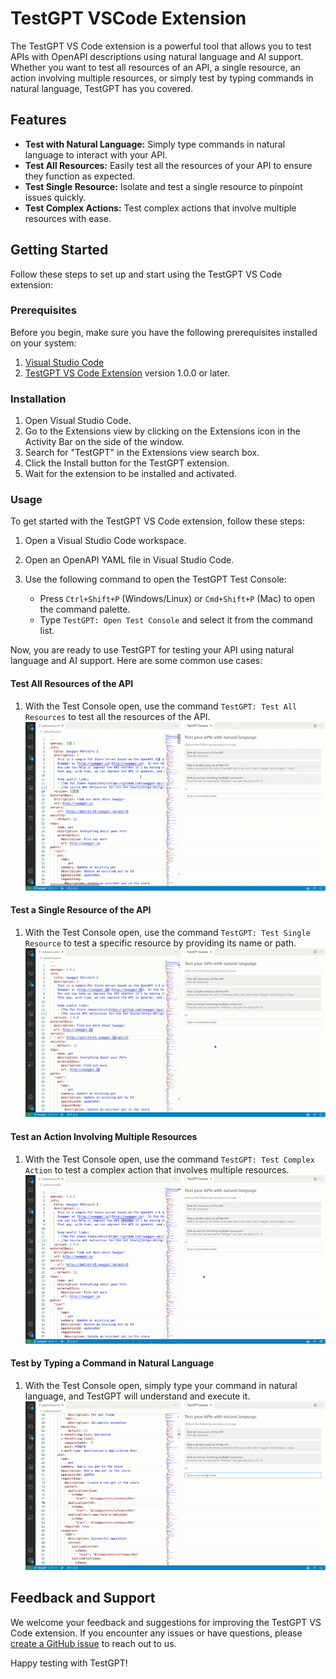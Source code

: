 # TestGPT VSCode Extension

The TestGPT VS Code extension is a powerful tool that allows you to test APIs with OpenAPI descriptions using natural language and AI support. Whether you want to test all resources of an API, a single resource, an action involving multiple resources, or simply test by typing commands in natural language, TestGPT has you covered.

## Features

- **Test with Natural Language:** Simply type commands in natural language to interact with your API.
- **Test All Resources:** Easily test all the resources of your API to ensure they function as expected.
- **Test Single Resource:** Isolate and test a single resource to pinpoint issues quickly.
- **Test Complex Actions:** Test complex actions that involve multiple resources with ease.

## Getting Started

Follow these steps to set up and start using the TestGPT VS Code extension:

### Prerequisites

Before you begin, make sure you have the following prerequisites installed on your system:

1. [Visual Studio Code](https://code.visualstudio.com/download)
2. [TestGPT VS Code Extension](https://marketplace.visualstudio.com/items?itemName=your-extension-name) version 1.0.0 or later.

### Installation

1. Open Visual Studio Code.
2. Go to the Extensions view by clicking on the Extensions icon in the Activity Bar on the side of the window.
3. Search for "TestGPT" in the Extensions view search box.
4. Click the Install button for the TestGPT extension.
5. Wait for the extension to be installed and activated.

### Usage

To get started with the TestGPT VS Code extension, follow these steps:

1. Open a Visual Studio Code workspace.

2. Open an OpenAPI YAML file in Visual Studio Code.

3. Use the following command to open the TestGPT Test Console:

    - Press `Ctrl+Shift+P` (Windows/Linux) or `Cmd+Shift+P` (Mac) to open the command palette.
    - Type `TestGPT: Open Test Console` and select it from the command list.

Now, you are ready to use TestGPT for testing your API using natural language and AI support. Here are some common use cases:

#### Test All Resources of the API

1. With the Test Console open, use the command `TestGPT: Test All Resources` to test all the resources of the API.
![Test All Resources](docs/testgpt-extension/images/test-all-resources.gif)

#### Test a Single Resource of the API

1. With the Test Console open, use the command `TestGPT: Test Single Resource` to test a specific resource by providing its name or path.
![Test Single Resource](docs/testgpt-extension/images/test-single-resource.gif)

#### Test an Action Involving Multiple Resources

1. With the Test Console open, use the command `TestGPT: Test Complex Action` to test a complex action that involves multiple resources.
![Test Complex Action](docs/testgpt-extension/images/test-action-multiple-resource.gif)

#### Test by Typing a Command in Natural Language

1. With the Test Console open, simply type your command in natural language, and TestGPT will understand and execute it.
![Command In Natural Language](docs/testgpt-extension/images/command-with-natural-lang.gif)

## Feedback and Support

We welcome your feedback and suggestions for improving the TestGPT VS Code extension. If you encounter any issues or have questions, please [create a GitHub issue](https://github.com/wso2/choreo-vscode/issues) to reach out to us.

Happy testing with TestGPT!
